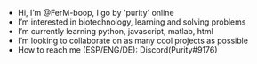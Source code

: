 - Hi, I’m @FerM-boop, I go by 'purity' online
- I’m interested in biotechnology, learning and solving problems
- I’m currently learning python, javascript, matlab, html
- I’m looking to collaborate on as many cool projects as possible
- How to reach me (ESP/ENG/DE): Discord(Purity#9176)

<!---
FerM-boop/FerM-boop is a ✨ special ✨ repository because its `README.md` (this file) appears on your GitHub profile.
You can click the Preview link to take a look at your changes.
--->
